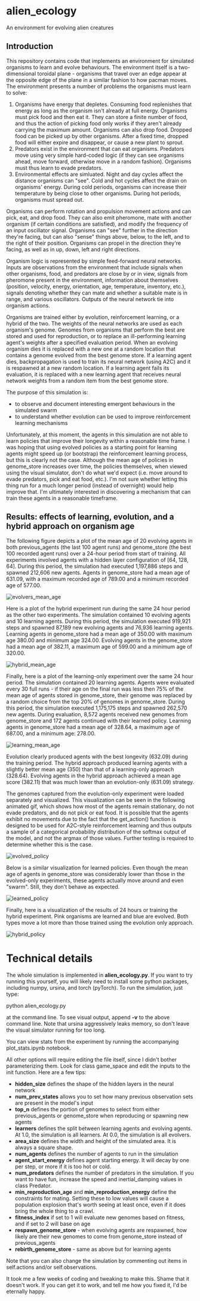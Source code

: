 # alien_ecology
An environment for evolving alien creatures

## Introduction
This repository contains code that implements an environment for simulated organisms to learn and evolve behaviours. The environment itself is a two-dimensional toroidal plane - organisms that travel over an edge appear at the opposite edge of the plane in a similar fashion to how pacman moves. The environment presents a number of problems the organisms must learn to solve:

1. Organisms have energy that depletes. Consuming food replenishes that energy as long as the organism isn't already at full energy. Organisms must pick food and then eat it. They can store a finite number of food, and thus the action of picking food only works if they aren't already carrying the maximum amount. Organisms can also drop food. Dropped food can be picked up by other organisms. After a fixed time, dropped food will either expire and disappear, or cause a new plant to sprout.
2. Predators exist in the environment that can eat organisms. Predators move using very simple hard-coded logic (if they can see organisms ahead, move forward, otherwise move in a random fashion). Organisms must thus learn to evade predators.
3. Environmental effects are simluated. Night and day cycles affect the distance organisms can "see". Cold and hot cycles affect the drain on organisms' energy. During cold periods, organisms can increase their temperature by being close to other organisms. During hot periods, organisms must spread out.

Organisms can perform rotation and propulsion movement actions and can pick, eat, and drop food. They can also emit pheromone, mate with another organism (if certain conditions are satisfied), and modify the frequency of an input oscillator signal. Organisms can "see" further in the direction they're facing, but can also "sense" things above, below, to the left, and to the right of their position. Organisms can propel in the direction they're facing, as well as in up, down, left and right directions.

Organism logic is represented by simple feed-forward neural networks. Inputs are observations from the environment that include signals when other organisms, food, and predators are close by or in view, signals from pheromone present in the environment, information about themselves (position, velocity, energy, orientation, age, temperature, inventory, etc.), signals denoting whether they can mate and whether a suitable mate is in range, and various oscillators. Outputs of the neural network tie into organism actions.

Organisms are trained either by evolution, reinforcement learning, or a hybrid of the two. The weights of the neural networks are used as each organism's genome. Genomes from organisms that perform the best are stored and used for reproduction, or to replace an ill-performing learning agent's weights after a specified evaluation period. When an evolving organism dies it is replaced with a new one at a random location that contains a genome evolved from the best genome store. If a learning agent dies, backpropagation is used to train its neural network (using A2C) and it is respawned at a new random location. If a learning agent fails its evaluation, it is replaced with a new learning agent that receives neural network weights from a random item from the best genome store.

The purpose of this simulation is:
- to observe and document interesting emergent behaviours in the simulated swarm
- to understand whether evolution can be used to improve reinforcement learning mechanisms

Unfortunately, at this moment, the agents in this simulation are not able to learn policies that improve their longevity within a reasonable time frame. I was hoping that using evolved policies as a starting point for learning agents might speed up (or bootstrap) the reinforcement learning process, but this is clearly not the case. Although the mean age of policies in genome_store increases over time, the policies themselves, when viewed using the visual simulator, don't do what we'd expect (i.e. move around to evade predators, pick and eat food, etc.). I'm not sure whether letting this thing run for a much longer period (instead of overnight) would help improve that. I'm ultimately interested in discovering a mechanism that can train these agents in a reasonable timeframe.


## Results: effects of learning, evolution, and a hybrid approach on organism age

The following figure depicts a plot of the mean age of 20 evolving agents in both previous_agents (the last 100 agent runs) and genome_store (the best 100 recorded agent runs) over a 24-hour period from start of training. All experiments involved agents with a hidden layer configuration of [64, 128, 64]. During this period, the simulation had executed 1,197,886 steps and spawned 212,606 new agents. Agents in genome_store had a mean age of 631.09, with a maximum recorded age of 789.00 and a minimum recorded age of 577.00.

![evolvers_mean_age](media/evolving_age_1.png)

Here is a plot of the hybrid experiment run during the same 24 hour period as the other two experiments. The simulation contained 10 evolving agents and 10 learning agents. During this period, the simulation executed 919,921 steps and spawned 87,189 new evolving agents and 76,936 learning agents. Learning agents in genome_store had a mean age of 350.00 with maximum age 380.00 and minimum age 324.00. Evolving agents in the genome_store had a mean age of 382.11, a maximum age of 599.00 and a minimum age of 320.00.

![hybrid_mean_age](media/hybrid_age_1.png)

Finally, here is a plot of the learning-only experiment over the same 24 hour period. The simulation contained 20 learning agents. Agents were evaluated every 30 full runs - if their age on the final run was less then 75% of the mean age of agents stored in genome_store, their genome was replaced by a random choice from the top 20% of genomes in genome_store. During this period, the simulation executed 1,175,175 steps and spawned 262,570 new agents. During evaluation, 8,572 agents received new genomes from genome_store and 172 agents continued with their learned policy. Learning agents in genome_store had a mean age of 328.64, a maximum age of 687.00, and a minimum age: 278.00.

![learning_mean_age](media/learner_age_1.png)

Evolution clearly produced agents with the best longevity (632.09) during the training period. The hybrid approach produced learning agents with a slightly better mean age (350) than that of a learning-only approach (328.64). Evolving agents in the hybrid approach achieved a mean age score (382.11) that was much lower than an evolution-only (631.09) strategy.

The genomes captured from the evolution-only experiment were loaded separately and visualized. This visualization can be seen in the following animated gif, which shows how most of the agents remain stationary, do not evade predators, and do not pick or eat food. It is possible that the agents exhibit no movements due to the fact that the get_action() function is designed to be used for A2C-style reinforcement learning and thus outputs a sample of a categorical probability distribution of the softmax output of the model, and not the argmax of those values. Further testing is required to determine whether this is the case.

![evolved_policy](media/evolved_policy_1.gif)

Below is a similar visualization for learned policies. Even though the mean age of agents in genome_store was considerably lower than those in the evolved-only experiments, these agents actually move around and even "swarm". Still, they don't behave as expected.

![learned_policy](media/learned_policy_1.gif)

Finally, here is a visualization of the results of 24 hours or training the hybrid experiment. Pink organisms are learned and blue are evolved. Both types move a lot more than those trained using the evolution only approach.

![hybrid_policy](media/hybrid_policy_1.gif)


# Technical details
The whole simulation is implemented in **alien_ecology.py**. If you want to try running this yourself, you will likely need to install some python packages, including numpy, ursina, and torch (pyTorch). To run the simulation, just type:

python alien_ecology.py

at the command line. To see visual output, append **-v** to the above command line. Note that ursina aggressively leaks memory, so don't leave the visual simulator running for too long.

You can view stats from the experiment by running the accompanying plot_stats.ipynb notebook.

All other options will require editing the file itself, since I didn't bother parameterizing them. Look for class game_space and edit the inputs to the init function. Here are a few tips:

- **hidden_size** defines the shape of the hidden layers in the neural network
- **num_prev_states** allows you to set how many previous observation sets are present in the model's input
- **top_n** defines the portion of genomes to select from either previous_agents or genome_store when reproducing or spawning new agents
- **learners** defines the split between learning agents and evolving agents. At 1.0, the simulation is all learners. At 0.0, the simulation is all evolvers.
- **area_size** defines the width and height of the simulated area. It is always a square shape.
- **num_agents** defines the number of agents to run in the simulation
- **agent_start_energy** defines agent starting energy. It will decay by one per step, or more if it is too hot or cold.
- **num_predators** defines the number of predators in the simulation. If you want to have fun, increase the speed and inertial_damping values in class Predator.
- **min_reproduction_age** and **min_reproduction_energy** define the constraints for mating. Setting these to low values will cause a population explosion that's worth seeing at least once, even if it does bring the whole thing to a crawl.
- **fitness_index** if set to 1 will evaluate new genomes based on fitness, and if set to 2 will base on age
- **respawn_genome_store** - when evolving agents are respawned, how likely are their new genomes to come from genome_store instead of previous_agents
- **rebirth_genome_store** - same as above but for learning agents

Note that you can also change the simulation by commenting out items in self.actions and/or self.observations.

It took me a few weeks of coding and tweaking to make this. Shame that it doesn't work. If you can get it to work, and tell me how you fixed it, I'd be eternally happy.

